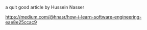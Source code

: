 
a quit good article by Hussein Nasser

https://medium.com/@hnasr/how-i-learn-software-engineering-eae8e25ccac9